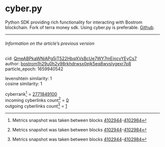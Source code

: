 # cyber.py

Python SDK providing rich functionality for interacting with Bostrom blockchain. Fork of terra money sdk. Using cyber.py is preferable. [Github](https://github.com/SaveTheAles/cyber.py).

---

###### Information on the article’s previous version  

cid: [QmeABPkaWNiAPg5jT522HbqXVsBcUe7WY7mEjncyYEyCs7](https://cyb.ai/ipfs/QmeABPkaWNiAPg5jT522HbqXVsBcUe7WY7mEjncyYEyCs7)  
author: [bostrom1h29u0h2y98rkhdrwsx0ejk5eq8wvslygexr7p8](https://cyb.ai/network/bostrom/contract/bostrom1h29u0h2y98rkhdrwsx0ejk5eq8wvslygexr7p8)  
particle_epoch: 1659940542  

levenshtein similarity: 1  
cosine similarity: 1  

cyberrank[^1] = [2771849100](https://lcd.bostrom.cybernode.ai/cyber/rank/v1beta1/rank/rank/QmeABPkaWNiAPg5jT522HbqXVsBcUe7WY7mEjncyYEyCs7)  
incoming cyberlinks count[^1] = [0](https://lcd.bostrom.cybernode.ai/cyber/rank/v1beta1/rank/backlinks/QmeABPkaWNiAPg5jT522HbqXVsBcUe7WY7mEjncyYEyCs7?pagination.page=0&pagination.per_page=1000)  
outgoing cyberlinks count[^1] = [1](https://lcd.bostrom.cybernode.ai/cyber/rank/v1beta1/rank/search/QmeABPkaWNiAPg5jT522HbqXVsBcUe7WY7mEjncyYEyCs7??pagination.page=0&pagination.per_page=1000)  

[^1]: Metrics snapshot was taken between blocks [4102944](https://cyb.ai/network/bostrom/block/4102944)-[4102984](https://cyb.ai/network/bostrom/block/4102984)

